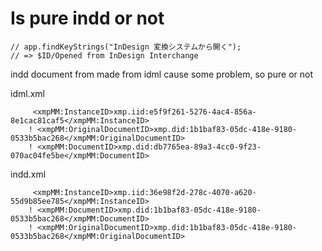 # Is pure indd or not

~~~
// app.findKeyStrings("InDesign 変換システムから開く");
// => $ID/Opened from InDesign Interchange
~~~

indd document from made from idml cause some problem, so pure or not


idml.xml

         <xmpMM:InstanceID>xmp.iid:e5f9f261-5276-4ac4-856a-8e1cac81caf5</xmpMM:InstanceID>
        ! <xmpMM:OriginalDocumentID>xmp.did:1b1baf83-05dc-418e-9180-0533b5bac268</xmpMM:OriginalDocumentID>
        ! <xmpMM:DocumentID>xmp.did:db7765ea-89a3-4cc0-9f23-070ac04fe5be</xmpMM:DocumentID>


indd.xml

         <xmpMM:InstanceID>xmp.iid:36e98f2d-278c-4070-a620-55d9b85ee785</xmpMM:InstanceID>
        ! <xmpMM:DocumentID>xmp.did:1b1baf83-05dc-418e-9180-0533b5bac268</xmpMM:DocumentID>
        ! <xmpMM:OriginalDocumentID>xmp.did:1b1baf83-05dc-418e-9180-0533b5bac268</xmpMM:OriginalDocumentID>
